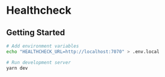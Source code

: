 # Healthcheck

## Getting Started

```bash
# Add environment variables
echo "HEALTHCHECK_URL=http://localhost:7070" > .env.local

# Run development server
yarn dev
```
